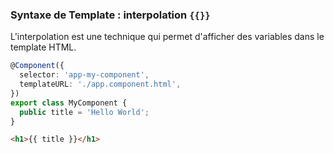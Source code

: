 ### Syntaxe de Template : interpolation `{{}}`

L'interpolation est une technique qui permet d'afficher des variables dans le template HTML.

```typescript
@Component({
  selector: 'app-my-component',
  templateURL: './app.component.html',
})
export class MyComponent {
  public title = 'Hello World';
}
```

```html
<h1>{{ title }}</h1>
```
